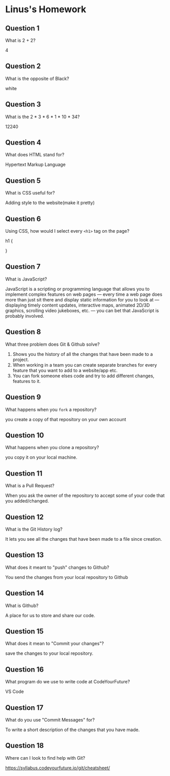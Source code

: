 # Linus's Homework

## Question 1

What is 2 + 2?

4

## Question 2

What is the opposite of Black?

white

## Question 3

What is the 2 * 3 * 6 * 1 * 10 * 34?

12240

## Question 4

What does HTML stand for?

Hypertext Markup Language

## Question 5

What is CSS useful for?

Adding style to the website(make it pretty)

## Question 6

Using CSS, how would I select every `<h1>` tag on the page?

h1 {

}

## Question 7

What is JavaScript?

JavaScript is a scripting or programming language that allows you to implement complex features on web pages — every time a web page does more than just sit there and display static information for you to look at — displaying timely content updates, interactive maps, animated 2D/3D graphics, scrolling video jukeboxes, etc. — you can bet that JavaScript is probably involved.

## Question 8

What three problem does Git & Github solve?

1. Shows you the history of all the changes that have been made to a project.
2. When working in a team you can create separate branches for every feature that you want to add to a website/app etc.
3. You can fork someone elses code and try to add different changes, features to it.

## Question 9

What happens when you `fork` a repository?

you create a copy of that repository on your own account

## Question 10

What happens when you clone a repository?

you copy it on your local machine.

## Question 11

What is a Pull Request?

When you ask the owner of the repository to accept some of your code that you added/changed.

## Question 12

What is the Git History log?

It lets you see all the changes that have been made to a file since creation.

## Question 13

What does it meant to "push" changes to Github?

You send the changes from your local repository to Github

## Question 14

What is Github?

A place for us to store and share our code.

## Question 15

What does it mean to "Commit your changes"?

save the changes to your local repository.

## Question 16

What program do we use to write code at CodeYourFuture?

VS Code

## Question 17

What do you use "Commit Messages" for?

To write a short description of the changes that you have made.

## Question 18

Where can I look to find help with Git?

https://syllabus.codeyourfuture.io/git/cheatsheet/
